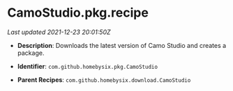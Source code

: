 # CamoStudio.pkg.recipe

_Last updated 2021-12-23 20:01:50Z_

- **Description**: Downloads the latest version of Camo Studio and creates a package.

- **Identifier**: `com.github.homebysix.pkg.CamoStudio`

- **Parent Recipes**: `com.github.homebysix.download.CamoStudio`
